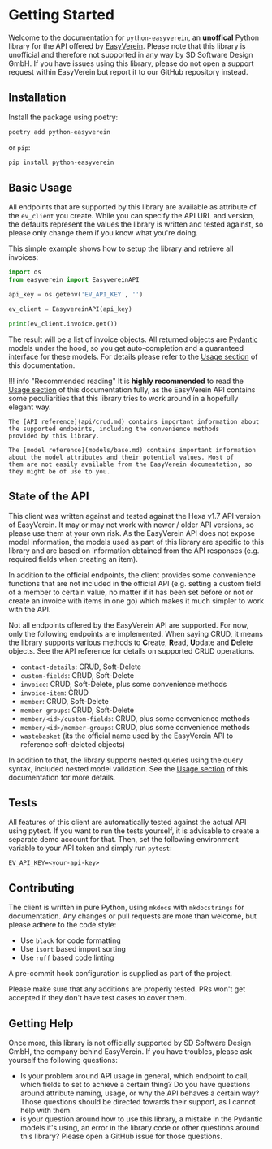 # Getting Started

Welcome to the documentation for `python-easyverein`, an **unoffical** Python library for the API offered by
[EasyVerein](https://easyverein.com). Please note that this library is unofficial and therefore not supported
in any way by SD Software Design GmbH. If you have issues using this library, please do not open a support request
within EasyVerein but report it to our GitHub repository instead.

## Installation

Install the package using poetry:

```bash
poetry add python-easyverein
```

or `pip`:

```bash
pip install python-easyverein
```

## Basic Usage

All endpoints that are supported by this library are available as attribute of the `ev_client` you create. While
you can specify the API URL and version, the defaults represent the values the library is written and tested against,
so please only change them if you know what you're doing.

This simple example shows how to setup the library and retrieve all invoices:

```py
import os
from easyverein import EasyvereinAPI

api_key = os.getenv('EV_API_KEY', '')

ev_client = EasyvereinAPI(api_key)

print(ev_client.invoice.get())
```

The result will be a list of invoice objects. All returned objects are [Pydantic](https://pydantic.dev) models under
the hood, so you get auto-completion and a guaranteed interface for these models. For details please refer to the
[Usage section](usage.md) of this documentation.

!!! info "Recommended reading"
    It is **highly recommended** to read the [Usage section](usage.md) of this documentation fully, as the EasyVerein API contains
    some peculiarities that this library tries to work around in a hopefully elegant way.

    The [API reference](api/crud.md) contains important information about the supported endpoints, including the convenience methods
    provided by this library.

    The [model reference](models/base.md) contains important information about the model attributes and their potential values. Most of
    them are not easily available from the EasyVerein documentation, so they might be of use to you.

## State of the API

This client was written against and tested against the Hexa v1.7 API version of EasyVerein. It may or may not work
with newer / older API versions, so please use them at your own risk. As the EasyVerein API does not expose model
information, the models used as part of this library are specific to this library and are based on information obtained
from the API responses (e.g. required fields when creating an item).

In addition to the official endpoints, the client provides some convenience functions that are not included in the 
official API (e.g. setting a custom field of a member to certain value, no matter if it has been set before or not
or create an invoice with items in one go) which makes it much simpler to work with the API.

Not all endpoints offered by the EasyVerein API are supported. For now, only the following endpoints are implemented.
When saying CRUD, it means the library supports various methods to **C**reate, **R**ead, **U**pdate and **D**elete objects. See the API
reference for details on supported CRUD operations.

* `contact-details`: CRUD, Soft-Delete
* `custom-fields`: CRUD, Soft-Delete
* `invoice`: CRUD, Soft-Delete, plus some convenience methods
* `invoice-item`: CRUD
* `member`: CRUD, Soft-Delete
* `member-groups`: CRUD, Soft-Delete
* `member/<id>/custom-fields`: CRUD, plus some convenience methods
* `member/<id>/member-groups`: CRUD, plus some convenience methods
* `wastebasket` (its the official name used by the EasyVerein API to reference soft-deleted objects)

In addition to that, the library supports nested queries using the query syntax, included nested model validation.
See the [Usage section](usage.md) of this documentation for more details.

## Tests

All features of this client are automatically tested against the actual API using pytest. If you want to run the tests
yourself, it is advisable to create a separate demo account for that. Then, set the following environment variable to
your API token and simply run `pytest`:

```
EV_API_KEY=<your-api-key>
```

## Contributing

The client is written in pure Python, using `mkdocs` with `mkdocstrings` for documentation. Any changes or 
pull requests are more than welcome, but please adhere to the code style:

- Use `black` for code formatting
- Use `isort` based import sorting
- Use `ruff` based code linting

A pre-commit hook configuration is supplied as part of the project.

Please make sure that any additions are properly tested. PRs won't get accepted if they don't have test cases to
cover them.

## Getting Help

Once more, this library is not officially supported by SD Software Design GmbH, the company behind EasyVerein.
If you have troubles, please ask yourself the following questions:

- Is your problem around API usage in general, which endpoint to call, which fields to set to achieve a certain thing?
  Do you have questions around attribute naming, usage, or why the API behaves a certain way? Those questions should be
  directed towards their support, as I cannot help with them.
- is your question around how to use this library, a mistake in the Pydantic models it's using, an error in the library
  code or other questions around this library? Please open a GitHub issue for those questions.
